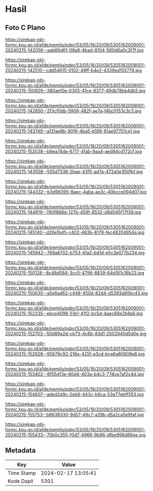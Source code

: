 # Hasil

## Foto C Plano

https://sirekap-obj-formc.kpu.go.id/a1de/pemilu/pdpr/53/05/16/20/09/5305162009001-20240215-142056--aab66d61-09a8-4bad-8104-560d6a0c3f7f.jpg

https://sirekap-obj-formc.kpu.go.id/a1de/pemilu/pdpr/53/05/16/20/09/5305162009001-20240215-142510--cdd54615-0102-49ff-b4e2-4339ed155779.jpg

https://sirekap-obj-formc.kpu.go.id/a1de/pemilu/pdpr/53/05/16/20/09/5305162009001-20240215-150929--380ae10e-0305-41ce-8377-49db78bb4db5.jpg

https://sirekap-obj-formc.kpu.go.id/a1de/pemilu/pdpr/53/05/16/20/09/5305162009001-20240215-142650--2f3cf0db-5906-482f-ae7a-f4bc0153c3c3.jpg

https://sirekap-obj-formc.kpu.go.id/a1de/pemilu/pdpr/53/05/16/20/09/5305162009001-20240215-143749--a131ae8b-90f6-4ba5-b168-81ae97701ce1.jpg

https://sirekap-obj-formc.kpu.go.id/a1de/pemilu/pdpr/53/05/16/20/09/5305162009001-20240215-152038--b6ea74da-6717-4fab-9aa4-aed84cd172cf.jpg

https://sirekap-obj-formc.kpu.go.id/a1de/pemilu/pdpr/53/05/16/20/09/5305162009001-20240215-143558--555d7338-2bae-43f5-ad7a-472a0e350fbf.jpg

https://sirekap-obj-formc.kpu.go.id/a1de/pemilu/pdpr/53/05/16/20/09/5305162009001-20240215-144332--b3d98395-8aec-4aba-ae3c-40bcce094d07.jpg

https://sirekap-obj-formc.kpu.go.id/a1de/pemilu/pdpr/53/05/16/20/09/5305162009001-20240215-144819--760f888d-127b-459f-8532-d9d045f17f39.jpg

https://sirekap-obj-formc.kpu.go.id/a1de/pemilu/pdpr/53/05/16/20/09/5305162009001-20240215-145140--d26e1b45-c402-483b-8179-fec48204954a.jpg

https://sirekap-obj-formc.kpu.go.id/a1de/pemilu/pdpr/53/05/16/20/09/5305162009001-20240215-145942--769a8702-b753-41a2-bd1d-e5c3e077b234.jpg

https://sirekap-obj-formc.kpu.go.id/a1de/pemilu/pdpr/53/05/16/20/09/5305162009001-20240215-150128--8c48d584-3cc5-4796-8839-64d161c16b23.jpg

https://sirekap-obj-formc.kpu.go.id/a1de/pemilu/pdpr/53/05/16/20/09/5305162009001-20240215-150635--a5e6ad62-c448-450d-82d4-d5393a90bc43.jpg

https://sirekap-obj-formc.kpu.go.id/a1de/pemilu/pdpr/53/05/16/20/09/5305162009001-20240215-152335--ebce4098-51e1-41f2-bc5d-4aec68e2b8a6.jpg

https://sirekap-obj-formc.kpu.go.id/a1de/pemilu/pdpr/53/05/16/20/09/5305162009001-20240215-152703--50d89a2d-cb73-4c6b-83d1-2502940d5d0e.jpg

https://sirekap-obj-formc.kpu.go.id/a1de/pemilu/pdpr/53/05/16/20/09/5305162009001-20240215-152928--95679c92-216e-425f-a3cd-bce6a80609e8.jpg

https://sirekap-obj-formc.kpu.go.id/a1de/pemilu/pdpr/53/05/16/20/09/5305162009001-20240215-153402--8f55d13e-80d4-403a-b4c3-774ce7af2c4d.jpg

https://sirekap-obj-formc.kpu.go.id/a1de/pemilu/pdpr/53/05/16/20/09/5305162009001-20240215-154607--aded2d9c-2eb6-443c-b9ca-53e77ebff553.jpg

https://sirekap-obj-formc.kpu.go.id/a1de/pemilu/pdpr/53/05/16/20/09/5305162009001-20240215-155753--b6638330-9d57-49c7-a29b-d5a2ca5e9faf.jpg

https://sirekap-obj-formc.kpu.go.id/a1de/pemilu/pdpr/53/05/16/20/09/5305162009001-20240215-155433--70b0c355-f0d7-4966-9b96-dfbe996d66ee.jpg


## Metadata

| Key        | Value               |
| ---------- | ------------------- |
| Time Stamp | 2024-02-17 13:05:41 |
| Kode Dapil | 5301                |



